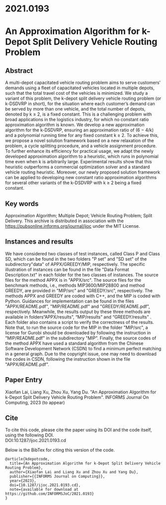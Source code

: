 # 2021.0193
# An Approximation Algorithm for k-Depot Split Delivery Vehicle Routing Problem
## Abstract
 A multi-depot capacitated vehicle routing problem aims to serve customers’ demands using a fleet of capacitated vehicles located in multiple depots, 
such that the total travel cost of the vehicles is minimized. We study a variant of this problem, the k-depot split delivery vehicle routing problem (or k-DSDVRP in short), for the situation where each customer’s demand can be served by more than one vehicle, and the total number of depots, denoted by k ≥ 2, is a fixed constant. This is a challenging problem with broad
applications in the logistics industry, for which no constant ratio approximation algorithm is known. We
develop a new approximation algorithm for the k-DSDVRP, ensuring an approximation ratio of (6 − 4/k)
and a polynomial running time for any fixed constant k ≥ 2. To achieve this, we propose a novel solution
framework based on a new relaxation of the problem, a cycle splitting procedure, and a vehicle assignment
procedure. To further enhance its efficiency for practical usage, we adapt the newly developed approximation
algorithm to a heuristic, which runs in polynomial time even when k is arbitrarily large. Experimental
results show that this heuristic outperforms a commercial optimization solver and a standard vehicle routing
heuristic. Moreover, our newly proposed solution framework can be applied to developing new constant ratio
approximation algorithms for several other variants of the k-DSDVRP with k ≥ 2 being a fixed constant.

## Key words
 Approximation Algorithm; Multiple Depot; Vehicle Routing Problem; Split Delivery.
This archive is distributed in association with the https://pubsonline.informs.org/journal/ijoc under the MIT License.

## Instances and results
We have considered two classes of test instances, called Class P and Class SD, which can be found in the two folders "P set" and "SD set" of the subdirectory"data" of APPX/GREEDY/MIP, respectively. The specific illustration of instances can be found in the file "Data Format Description.txt"  in each folder for the two classes of instances. The source files for the method APPX  is in "APPX/src". The source files for the benchmark methods, i.e., methods MIP3600/MIP28800 and method GREEDY, are provided in "MIP/src" and "GREEDY/src", respectively. The methods APPX and GREEDY are coded with C++, and the MIP is coded with Python. Guidances for implementation can be found in the files "APPX/README.pdf", "MIP/README.pdf" and "GREEDY/README.pdf", respectively. Meanwhile, the results output by these three methods are available in folders“APPX/results”, “MIP/results” and “GREEDY/results” . Each folder also contains a script to verify the correctness of the results. Note that, to run the source code for the MIP in the folder "MIP/src", a license for Gurobi should be downloaded by following the instruction in "MIP/README.pdf" in the subdirectory "MIP". Finally, the source codes of the method APPX have used a standard algorithm from the Chinese Software Development Network (CSDN) to find a minimum perfect matching in a general graph. Due to the copyright issue, one may need to download the codes in CSDN, following the instruction shown in the file "APPX/README.pdf".

## Paper Entry
Xiaofan Lai, Liang Xu, Zhou Xu, Yang Du. "An Approximation Algorithm for k-Depot Split Delivery Vehicle Routing Problem". INFORMS Journal On Computing, 2023 (to appear)

## Cite
To cite this code, please cite the paper using its DOI and the code itself, using the following DOI.\
DOI:10.1287/ijoc.2021.0193.cd

Below is the BibTex for citing this version of the code.
~~~
@article{kdepotcode,
  title={An Approximation Algorithm for k-Depot Split Delivery Vehicle Routing Problem},
  author={Xiaofan Lai and Liang Xu and Zhou Xu and Yang Du},
  publisher={{INFORMS Journal on Computing}},
  year={2023},
  doi={10.1287/ijoc.2021.0193.cd},
  note={available for download at https://github.com/INFORMSJoC/2021.0193}
}
~~~
